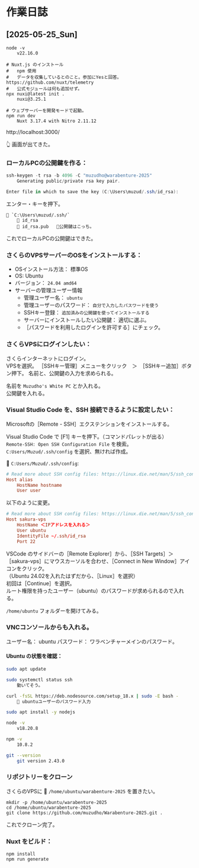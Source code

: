 # 作業日誌

## [2025-05-25_Sun]

```shell
node -v
    v22.16.0

# Nuxt.js のインストール
#   npm 使用
#   データを収集しているとのこと。参加にYesと回答。 https://github.com/nuxt/telemetry
#   公式モジュールは何も追加せず。
npx nuxi@latest init .
    nuxi@3.25.1

# ウェブサーバーを開発モードで起動。
npm run dev
    Nuxt 3.17.4 with Nitro 2.11.12
```

http://localhost:3000/

👆 画面が出てきた。


### ローカルPCの公開鍵を作る：

```powershell
ssh-keygen -t rsa -b 4096 -C "muzudho@warabenture-2025"
    Generating public/private rsa key pair.

Enter file in which to save the key (C:\Users\muzud/.ssh/id_rsa):
```

エンター・キーを押下。  

```
📁 `C:\Users\muzud/.ssh/`
    📄 id_rsa
    📄 id_rsa.pub   🌟公開鍵はこっち。
```

これでローカルPCの公開鍵はできた。  


### さくらのVPSサーバーのOSをインストールする：

* OSインストール方法： 標準OS
* OS: Ubuntu
* バージョン： `24.04 amd64`
* サーバーの管理ユーザー情報
    * 管理ユーザー名： `ubuntu`
    * 管理ユーザーのパスワード： `自分で入力したパスワードを使う`
    * SSHキー登録： `追加済みの公開鍵を使ってインストールする`
    * サーバーにインストールしたい公開鍵： 適切に選ぶ。
    * ［パスワードを利用したログインを許可する］にチェック。


### さくらVPSにログインしたい：  

さくらインターネットにログイン。  
VPSを選択。
［SSHキー管理］メニューをクリック　＞　［SSHキー追加］ボタン押下。
名前と、公開鍵の入力を求められる。  

名前を `Muzudho's White PC` とか入れる。  
公開鍵を入れる。


### Visual Studio Code を、SSH 接続できるように設定したい：

Microsoftの［Remote - SSH］エクステンションをインストールする。  

Visual Studio Code で [F1] キーを押下。（コマンドパレットが出る）  
`Remote-SSH: Open SSH Configuration File` を検索。  
`C:Users/Muzud/.ssh/config` を選択、無ければ作成。  

📄 `C:Users/Muzud/.ssh/config`:  

```conf
# Read more about SSH config files: https://linux.die.net/man/5/ssh_config
Host alias
    HostName hostname
    User user
```

以下のように変更。

```conf
# Read more about SSH config files: https://linux.die.net/man/5/ssh_config
Host sakura-vps
    HostName ＜IPアドレスを入れる＞
    User ubuntu
    IdentityFile ~/.ssh/id_rsa
    Port 22
```

VSCode のサイドバーの［Remote Explorer］から、［SSH Targets］＞［sakura-vps］にマウスカーソルを合わせ、［Connect in New Window］アイコンをクリック。  
（Ubuntu 24.02を入れたはずだから、［Linux］を選択）  
初回は［Continue］を選択。  
ルート権限を持ったユーザー（ubuntu）のパスワードが求められるので入れる。  

`/home/ubuntu` フォルダーを開けてみる。  


### VNCコンソールからも入れる。  

ユーザー名： ubuntu
パスワード： ワラベンチャーメインのパスワード。

#### Ubuntu の状態を確認：

```bash
sudo apt update

sudo systemctl status ssh
    動いてそう。

curl -fsSL https://deb.nodesource.com/setup_18.x | sudo -E bash -
    🌟 ubuntuユーザーのパスワード入力

sudo apt install -y nodejs

node -v
    v18.20.8

npm -v
    10.8.2

git --version
    git version 2.43.0
```


### リポジトリーをクローン

さくらのVPSに 📁 `/home/ubuntu/warabenture-2025` を置きたい。  

```shell
mkdir -p /home/ubuntu/warabenture-2025
cd /home/ubuntu/warabenture-2025
git clone https://github.com/muzudho/Warabenture-2025.git .
```

これでクローン完了。  


### Nuxt をビルド：

```shell
npm install
npm run generate
```
